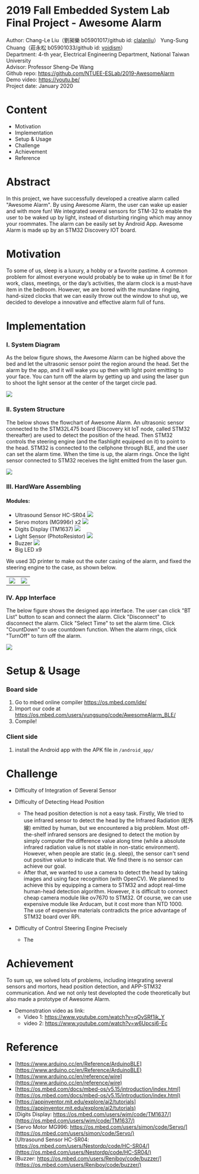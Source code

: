**2019 Fall Embedded System Lab Final Project - Awesome Alarm**
===

Author: Chang-Le Liu（劉昶樂 b05901017/github id: [clalanliu](https://github.com/clalanliu)） Yung-Sung Chuang（莊永松 b05901033/github id: [voidism](https://github.com/voidism)）   
Department: 4-th year, Electrical Engineering Department, National Taiwan University  
Advisor: Professor Sheng-De Wang  
Github repo: https://github.com/NTUEE-ESLab/2019-AwesomeAlarm  
Demo video: https://youtu.be/  
Project date: January 2020

Content
===
- Motivation
- Implementation
- Setup & Usage
- Challenge
- Achievement
- Reference

Abstract
===
In this project, we have successfully developed a creative alarm called "Awesome Alarm". By using Awesome Alarm, the user can wake up easier and with more fun! We integrated several sensors for STM-32 to enable the user to be waked up by light, instead of disturbing ringing which may annoy your roommates. The alarm can be easily set by Android App. Awesome Alarm is made up by an STM32 Discovery IOT board. 

Motivation
===
To some of us, sleep is a luxury, a hobby or a favorite pastime. A common problem for almost everyone would probably be to wake up in time! Be it for work, class, meetings, or the day’s activities, the alarm clock is a must-have item in the bedroom. However, we are bored with the mundane ringing, hand-sized clocks that we can easily throw out the window to shut up, we decided to develope a innovative and effective alarm full of funs.

Implementation
===
### I. System Diagram
As the below figure shows, the Awesome Alarm can be highed above the bed and let the ultrasonic sensor point the region around the head. Set the alarm by the app, and it will wake you up then with light point emitting to your face. You can turn off the alarm by getting up and using the laser gun to shoot the light sensor at the center of the target circle pad.  

![](https://i.imgur.com/6azwrIC.png)


### II. System Structure 
The below shows the flowchart of Awesome Alarm. An ultrasonic sensor connected to the STM32L475 board (Discovery kit IoT node, called STM32 thereafter) are used to detect the position of the head. Then STM32 controls the steering engine (and the flashlight equipeed on it) to point to the head. STM32 is connected to the cellphone through BLE, and the user can set the alarm time. When the time is up, the alarm rings. Once the light sensor connected to STM32 receives the light emitted from the laser gun.   

![](https://i.imgur.com/7fNpVnf.png)

### III. HardWare Assembling

#### Modules:

- Ultrasound Sensor HC-SR04
![](https://i.imgur.com/NoB0310.png)
- Servo motors (MG996r) x2
![](https://i.imgur.com/OQbGV0s.png)
- Digits Display (TM1637)
![](https://i.imgur.com/f44lyuK.png)
- Light Sensor (PhotoResistor)
![](https://i.imgur.com/QtPog6I.png)
- Buzzer
![](https://i.imgur.com/Cmb4d6D.png)
- Big LED x9

We used 3D printer to make out the outer casing of the alarm, and fixed the steering engine to the case, as shown below.

|      |                                      |
| ---- | ------------------------------------ |
|  ![](https://i.imgur.com/juq0nAY.jpg)    | ![](https://i.imgur.com/n8n5bmn.jpg) |





### IV. App Interface
The below figure shows the designed app interface. The user can click "BT List" button to scan and connect the alarm. Click "Disconnect" to disconnect the alarm. Click "Select Time" to set the alarm time. Click "CountDown" to use countdown function. When the alarm rings, click "TurnOff" to turn off the alarm.   

![](https://raw.githubusercontent.com/NTUEE-ESLab/2019-AwesomeAlarm/master/images/phone.jpg)

Setup & Usage
===

### Board side
1. Go to mbed online compiler https://os.mbed.com/ide/ 
2. Import our code at https://os.mbed.com/users/yungsung/code/AwesomeAlarm_BLE/
3. Compile!

### Client side
1. install the Android app with the APK file in `/android_app/`



Challenge
===

- Difficulty of Integration of Several Sensor
  
- Difficulty of Detecting Head Position
  
  - The head position detection is not a easy task. Firstly, We tried to use infrared sensor to detect the head by the Infrared Radiation (紅外線) emitted by human, but we encountered a big problem. Most off-the-shelf infrared sensors are designed to detect the motion by simply computer the difference value along time (while a absolute infrared radiation value is not stable in non-static environment). However, when people are static (e.g. sleep), the sensor can't send out positive value to indicate that. We find there is no sensor can achieve our goal. 
  - After that, we wanted to use a camera to detect the head by taking images and using face recognition (with OpenCV). We planned to achieve this by equipping a camera to STM32 and adopt real-time human-head detection algorithm. However, it is difficult to connect cheap camera module like ov7670 to STM32. Of course, we can use expensive module like Arducam, but it cost more than NTD 1000. The use of expensive materials contradicts the price advantage of STM32 board over RPi. 
  
- Difficulty of Control Steering Engine Precisely
  - The 

Achievement 
===
To sum up, we solved lots of problems, including integrating several sensors and mortors, head position detection, and APP-STM32 communication. And we not only test developted the code theoretically but also made a prototype of Awesome Alarm.

- Demonstration video as link:
  - Video 1: https://www.youtube.com/watch?v=qOvSRf1jk_Y
  - video 2: https://www.youtube.com/watch?v=w6Upcsi6-Ec

Reference
===
- [https://www.arduino.cc/en/Reference/ArduinoBLE](https://www.arduino.cc/en/Reference/ArduinoBLE)
- [https://www.arduino.cc/en/reference/wire](https://www.arduino.cc/en/reference/wire)
- [https://os.mbed.com/docs/mbed-os/v5.15/introduction/index.html](https://os.mbed.com/docs/mbed-os/v5.15/introduction/index.html)
- [https://appinventor.mit.edu/explore/ai2/tutorials](https://appinventor.mit.edu/explore/ai2/tutorials)
- [Digits Display: https://os.mbed.com/users/wim/code/TM1637/](https://os.mbed.com/users/wim/code/TM1637/)
- [Servo Motor MG996: https://os.mbed.com/users/simon/code/Servo/](https://os.mbed.com/users/simon/code/Servo/)
- [Ultrasound Sensor HC-SR04: https://os.mbed.com/users/Nestordp/code/HC-SR04/](https://os.mbed.com/users/Nestordp/code/HC-SR04/)
- [Buzzer: https://os.mbed.com/users/Reniboy/code/buzzer/](https://os.mbed.com/users/Reniboy/code/buzzer/)



